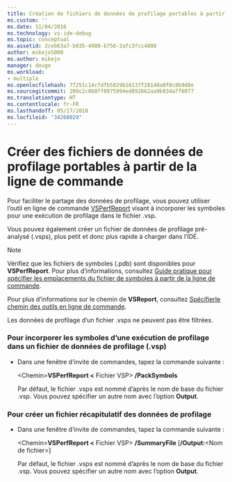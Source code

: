 ```yaml
---
title: Création de fichiers de données de profilage portables à partir de la ligne de commande | Microsoft Docs
ms.custom: ''
ms.date: 11/04/2016
ms.technology: vs-ide-debug
ms.topic: conceptual
ms.assetid: 2ceb63a7-b835-4988-b756-2afc3fcc4808
author: mikejo5000
ms.author: mikejo
manager: douge
ms.workload:
- multiple
ms.openlocfilehash: 77251c14cfdfb5829b16137f28148a0f0c8b9d8e
ms.sourcegitcommit: 209c2c068ff0975994ed892b62aa9b834a7f6077
ms.translationtype: HT
ms.contentlocale: fr-FR
ms.lasthandoff: 05/17/2018
ms.locfileid: "34268029"
---
```

# <a name="create-portable-profiling-data-files-from-the-command-line"></a>Créer des fichiers de données de profilage portables à partir de la ligne de commande
Pour faciliter le partage des données de profilage, vous pouvez utiliser l’outil en ligne de commande [VSPerfReport](../profiling/vsperfreport.md) visant à incorporer les symboles pour une exécution de profilage dans le fichier .vsp.  
  
 Vous pouvez également créer un fichier de données de profilage pré-analysé (.vsps), plus petit et donc plus rapide à charger dans l’IDE.  
  
> [!NOTE]
>  Vérifiez que les fichiers de symboles (.pdb) sont disponibles pour **VSPerfReport**. Pour plus d’informations, consultez [Guide pratique pour spécifier les emplacements du fichier de symboles à partir de la ligne de commande](../profiling/how-to-specify-symbol-file-locations-from-the-command-line.md).  
>   
>  Pour plus d’informations sur le chemin de **VSReport**, consultez [Spécifierle chemin des outils en ligne de commande](../profiling/specifying-the-path-to-profiling-tools-command-line-tools.md).  
>   
>  Les données de profilage d’un fichier .vsps ne peuvent pas être filtrées.  
  
### <a name="to-embed-the-symbols-for-a-profiling-run-into-a-profiling-data-vsp-file"></a>Pour incorporer les symboles d’une exécution de profilage dans un fichier de données de profilage (.vsp)  
  
-   Dans une fenêtre d’invite de commandes, tapez la commande suivante :  
  
     \<Chemin>**VSPerfReport \<** Fichier VSP> **/PackSymbols**  
  
     Par défaut, le fichier .vsps est nommé d’après le nom de base du fichier .vsp. Vous pouvez spécifier un autre nom avec l’option **Output**.  
  
### <a name="to-create-a-summary-profiling-data-file"></a>Pour créer un fichier récapitulatif des données de profilage  
  
-   Dans une fenêtre d’invite de commandes, tapez la commande suivante :  
  
     \<Chemin>**VSPerfReport \<** Fichier VSP> **/SummaryFile** [**/Output:**\<Nom de fichier>]  
  
     Par défaut, le fichier .vsps est nommé d’après le nom de base du fichier .vsp. Vous pouvez spécifier un autre nom avec l’option **Output**.
